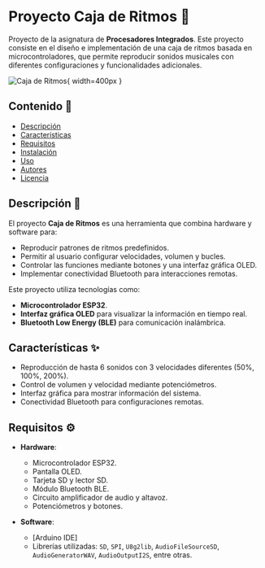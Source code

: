 # Proyecto Caja de Ritmos 🎵

Proyecto de la asignatura de **Procesadores Integrados**. Este proyecto consiste en el diseño e implementación de una caja de ritmos basada en microcontroladores, que permite reproducir sonidos musicales con diferentes configuraciones y funcionalidades adicionales.

![Caja de Ritmos](https://github.com/user-attachments/assets/344cda45-be3a-4ed6-8814-b03a99a3c03b){ width=400px }

## Contenido 📂

- [Descripción](#descripción)
- [Características](#características)
- [Requisitos](#requisitos)
- [Instalación](#instalación)
- [Uso](#uso)
- [Autores](#autores)
- [Licencia](#licencia)

## Descripción 📝

El proyecto **Caja de Ritmos** es una herramienta que combina hardware y software para:
- Reproducir patrones de ritmos predefinidos.
- Permitir al usuario configurar velocidades, volumen y bucles.
- Controlar las funciones mediante botones y una interfaz gráfica OLED.
- Implementar conectividad Bluetooth para interacciones remotas.

Este proyecto utiliza tecnologías como:
- **Microcontrolador ESP32**.
- **Interfaz gráfica OLED** para visualizar la información en tiempo real.
- **Bluetooth Low Energy (BLE)** para comunicación inalámbrica.

## Características ✨

- Reproducción de hasta 6 sonidos con 3 velocidades diferentes (50%, 100%, 200%).
- Control de volumen y velocidad mediante potenciómetros.
- Interfaz gráfica para mostrar información del sistema.
- Conectividad Bluetooth para configuraciones remotas.

## Requisitos ⚙️

- **Hardware**:
  - Microcontrolador ESP32.
  - Pantalla OLED.
  - Tarjeta SD y lector SD.
  - Módulo Bluetooth BLE.
  - Circuito amplificador de audio y altavoz.
  - Potenciómetros y botones.

- **Software**:
  - [Arduino IDE]
  - Librerías utilizadas: `SD`, `SPI`, `U8g2lib`, `AudioFileSourceSD`, `AudioGeneratorWAV`, `AudioOutputI2S`, entre otras.

